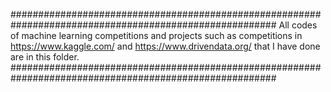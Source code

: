 ########################################################################################################
All codes of machine learning competitions and projects such as competitions in https://www.kaggle.com/ 
and https://www.drivendata.org/ that I have done are in this folder.
########################################################################################################
